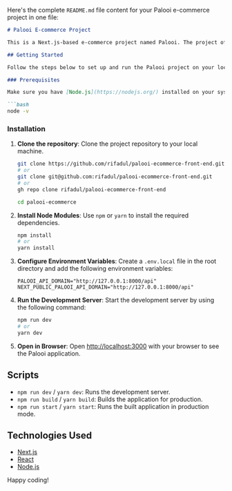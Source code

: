 Here's the complete `README.md` file content for your Palooi e-commerce project in one file:

```markdown
# Palooi E-commerce Project

This is a Next.js-based e-commerce project named Palooi. The project offers a modern development experience and includes both client-side and server-side rendering capabilities to enhance user experience and performance.

## Getting Started

Follow the steps below to set up and run the Palooi project on your local machine.

### Prerequisites

Make sure you have [Node.js](https://nodejs.org/) installed on your system. You can check if Node.js is installed using:

```bash
node -v
```

### Installation

1. **Clone the repository**:
   Clone the project repository to your local machine.

   ```bash
   git clone https://github.com/rifadul/palooi-ecommerce-front-end.git
   # or
   git clone git@github.com:rifadul/palooi-ecommerce-front-end.git
   # or
   gh repo clone rifadul/palooi-ecommerce-front-end

   cd palooi-ecommerce
   ```

2. **Install Node Modules**:
   Use `npm` or `yarn` to install the required dependencies.

   ```bash
   npm install
   # or
   yarn install
   ```

3. **Configure Environment Variables**:
   Create a `.env.local` file in the root directory and add the following environment variables:

   ```env
   PALOOI_API_DOMAIN="http://127.0.0.1:8000/api"
   NEXT_PUBLIC_PALOOI_API_DOMAIN="http://127.0.0.1:8000/api"
   ```

4. **Run the Development Server**:
   Start the development server by using the following command:

   ```bash
   npm run dev
   # or
   yarn dev
   ```

5. **Open in Browser**:
   Open [http://localhost:3000](http://localhost:3000) with your browser to see the Palooi application.

## Scripts

- `npm run dev` / `yarn dev`: Runs the development server.
- `npm run build` / `yarn build`: Builds the application for production.
- `npm run start` / `yarn start`: Runs the built application in production mode.

## Technologies Used

- [Next.js](https://nextjs.org/)
- [React](https://reactjs.org/)
- [Node.js](https://nodejs.org/)

Happy coding!
```